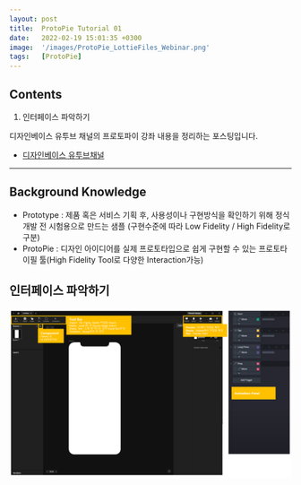 ```yaml
---
layout: post
title:  ProtoPie Tutorial 01
date:   2022-02-19 15:01:35 +0300
image:  '/images/ProtoPie_LottieFiles_Webinar.png'
tags:   [ProtoPie]
---
```


## Contents <br/>
1. 인터페이스 파악하기<br/>


디자인베이스 유투브 채널의 프로토파이 강좌 내용을 정리하는 포스팅입니다.

* [디자인베이스 유투브채널](https://www.youtube.com/channel/UCvYnDMeL-PFZhfIz6oc_U-Q)
 
___

## Background Knowledge<br/>
- Prototype : 제품 혹은 서비스 기획 후, 사용성이나 구현방식을 확인하기 위해 정식개발 전 시험용으로 만드는 샘플 (구현수준에 따라 Low Fidelity / High Fidelity로 구분)<br/>
- ProtoPie : 디자인 아이디어를 실제 프로토타입으로 쉽게 구현할 수 있는 프로토타이필 툴(High Fidelity Tool로 다양한 Interaction가능)<br/>

## 인터페이스 파악하기<br/>
<img src="/images/Posting/ProtoPie/01.png" alt="Project">



 